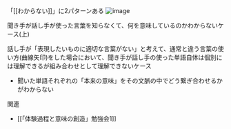 
「[[わからない]]」に2パターンある
![image](https://gyazo.com/5e567548a4e47b045c9def122a0d2b11/thumb/1000)

聞き手が話し手が使った言葉を知らなくて、何を意味しているのかわからないケース(上)

話し手が「表現したいものに適切な言葉がない」と考えて、通常と違う言葉の使い方(曲線矢印)をした場合において、聞き手が話し手の使った単語自体は個別には理解できるが組み合わせとして理解できないケース
- 聞いた単語それぞれの「本来の意味」をその文脈の中でどう繋ぎ合わせるかがわからない

関連
- [[「体験過程と意味の創造」勉強会1]]
